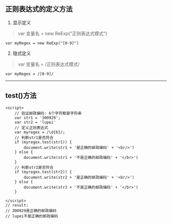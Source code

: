 ## 正则表达式的定义方法
1. 显示定义
> var 变量名 = new ReExp("正则表达式模式")
```
var myRegex = new ReExp("[0-9]")
```
2. 隐式定义
> var 变量名 = /正则表达式模式/
```
var myRegex = /[0-9]/
```
---
## test()方法
```
<script>
    // 验证邮政编码: 6个字符都是字符串
    var str1 = '300929';
    var str2 = 'lupei'
    // 定义正则表达式
    var myregex = /\d{6}/;
    // 判断str1是否符合
    if (myregex.test(str1)) {
        document.write(str1 + '是正确的邮政编码' + '<br/>')
    } else {
        document.write(str1 + '不是正确的邮政编码' + '</br>')
    }
    // 判断str2是否符合
    if (myregex.test(str2)) {
        document.write(str2 + '是正确的邮政编码' + '<br/>')
    } else {
        document.write(str2 + '不是正确的邮政编码' + '</br>')
    }

</script>
// result:
// 300929是正确的邮政编码
// lupei不是正确的邮政编码
```